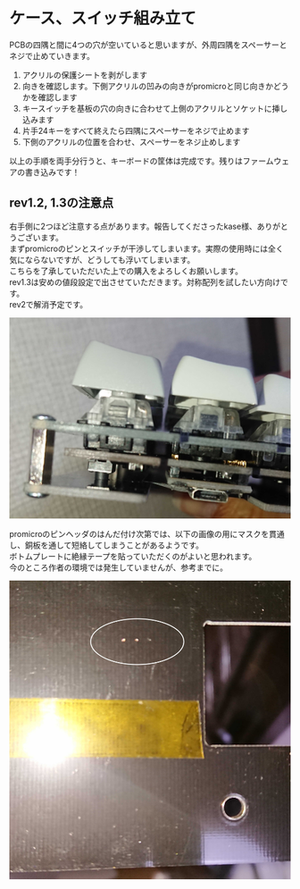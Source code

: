 # ケース、スイッチ組み立て

PCBの四隅と間に4つの穴が空いていると思いますが、外周四隅をスペーサーとネジで止めていきます。  

1. アクリルの保護シートを剥がします
2. 向きを確認します。下側アクリルの凹みの向きがpromicroと同じ向きかどうかを確認します
3. キースイッチを基板の穴の向きに合わせて上側のアクリルとソケットに挿し込みます
4. 片手24キーをすべて終えたら四隅にスペーサーをネジで止めます
5. 下側のアクリルの位置を合わせ、スペーサーをネジ止めします

以上の手順を両手分行うと、キーボードの筐体は完成です。残りはファームウェアの書き込みです！  


## rev1.2, 1.3の注意点

右手側に2つほど注意する点があります。報告してくださったkase様、ありがとうございます。  
まずpromicroのピンとスイッチが干渉してしまいます。実際の使用時には全く気にならないですが、どうしても浮いてしまいます。  
こちらを了承していただいた上での購入をよろしくお願いします。  
rev1.3は安めの値段設定で出させていただきます。対称配列を試したい方向けです。  
rev2で解消予定です。  

<img src="./asset/img/right_side.1.1.jpg" width="640" alt="スイッチ干渉箇所">

promicroのピンヘッダのはんだ付け次第では、以下の画像の用にマスクを貫通し、銅板を通して短絡してしまうことがあるようです。  
ボトムプレートに絶縁テープを貼っていただくのがよいと思われます。  
今のところ作者の環境では発生していませんが、参考までに。  

<img src="./asset/img/right_side2.1.1.jpg" width="640" alt="マスク貫通">


